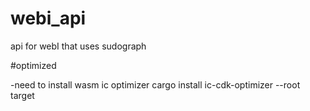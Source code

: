 # webi_api
api for webI that uses sudograph


#optimized

-need to install wasm ic optimizer 
cargo install ic-cdk-optimizer --root target

